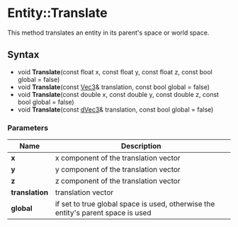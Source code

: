 # Entity::Translate #
This method translates an entity in its parent's space or world space.

## Syntax ##
- void **Translate**(const float x, const float y, const float z, const bool global = false)
- void **Translate**(const [Vec3](CPP_Vec3.md)& translation, const bool global = false)
- void **Translate**(const double x, const double y, const double z, const bool global = false)
- void **Translate**(const [dVec3](CPP_dVec3.md)& translation, const bool global = false)

### Parameters ###
| Name | Description |
| --- | --- |
| **x** | x component of the translation vector |
| **y** | y component of the translation vector |
| **z** | z component of the translation vector |
| **translation** | translation vector |
| **global** | if set to true global space is used, otherwise the entity's parent space is used |

